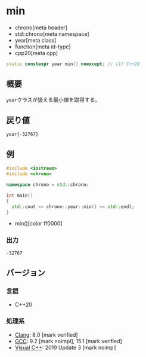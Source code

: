 # min
* chrono[meta header]
* std::chrono[meta namespace]
* year[meta class]
* function[meta id-type]
* cpp20[meta cpp]

```cpp
static constexpr year min() noexcept; // (1) C++20
```

## 概要
`year`クラスが扱える最小値を取得する。


## 戻り値
`year{-32767}`


## 例
```cpp example
#include <iostream>
#include <chrono>

namespace chrono = std::chrono;

int main()
{
  std::cout << chrono::year::min() << std::endl;
}
```
* min()[color ff0000]


### 出力
```
-32767
```

## バージョン
### 言語
- C++20

### 処理系
- [Clang](/implementation.md#clang): 8.0 [mark verified]
- [GCC](/implementation.md#gcc): 9.2 [mark noimpl], 15.1 [mark verified]
- [Visual C++](/implementation.md#visual_cpp): 2019 Update 3 [mark noimpl]
